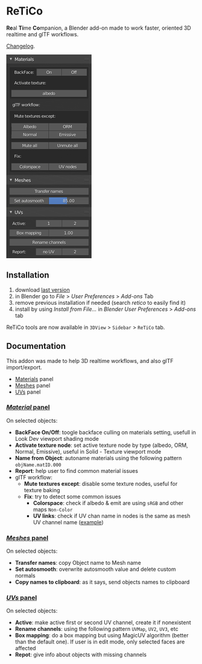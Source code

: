 # ReTiCo

**Re**al **Ti**me **Co**mpanion, a Blender add-on made to work faster, oriented 3D realtime and glTF workflows.

[Changelog](https://github.com/Vinc3r/ReTiCo/blob/master/changelog.md).

![blender2.8-ui](_readmeAssets_/blender2.8-ui.png)

## Installation

1. download [last version](https://github.com/Vinc3r/BlenderScripts/releases/latest)
2. in Blender go to *File* > *User Preferences* > *Add-ons* Tab
3. remove previous installation if needed (search *retico* to easily find it)
4. install by using *Install from File...* in *Blender User Preferences* > *Add-ons* tab

ReTiCo tools are now available in `3DView` > `Sidebar` > `ReTiCo` tab.

## Documentation

This addon was made to help 3D realtime workflows, and also glTF import/export.

- <a href="#materials">Materials</a> panel
- <a href="#meshes">Meshes</a> panel
- <a href="#uvs">UVs</a> panel

### [*Material* panel](#materials)

On selected objects:

  - **BackFace On/Off**: toogle backface culling on materials setting, usefull in Look Dev viewport shading mode
  - **Activate texture node**:  set active texture node by type (albedo, ORM, Normal, Emissive), useful in Solid - Texture viewport mode
  - **Name from Object**: autoname materials using the following pattern `objName.matID.000`
  - **Report**: help user to find common material issues
  - glTF workflow:
    - **Mute textures except**: disable some texture nodes, useful for texture baking
    - **Fix**: try to detect some common issues
        - **Colorspace**: check if albedo & emit are using `sRGB` and other maps `Non-Color`
        - **UV links**: check if UV chan name in nodes is the same as mesh UV channel name ([example](_readmeAssets_/doc-wrong-uv-name.png))

### [*Meshes* panel](#meshes)

On selected objects:

  - **Transfer names**: copy Object name to Mesh name
  - **Set autosmooth**: overwrite autosmooth value and delete custom normals
  - **Copy names to clipboard**: as it says, send objects names to clipboard

### [*UVs* panel](#uvs)

On selected objects:

  - **Active**: make active first or second UV channel, create it if nonexistent
  - **Rename channels**: using the following pattern `UVMap`, `UV2`, `UV3`, etc
  - **Box mapping**: do a box mapping but using MagicUV algorithm (better than the default one). If user is in edit mode, only selected faces are affected
  - **Repot**: give info about objects with missing channels
